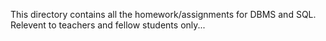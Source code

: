 This directory contains all the homework/assignments for DBMS and SQL.
Relevent to teachers and fellow students only...
